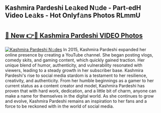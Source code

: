 ## Kashmira Pardeshi Le𝚊ked N𝚞de - Part-edH Video Le𝚊ks - Hot Onlyf𝚊ns Photos RLmmU

# <h2><a href="http://ab7137.deff.icu/?id=Kashmira+Pardeshi">🔗 New 👉🔴 Kashmira Pardeshi VIDEO Photos</a></h2>

[![Kashmira Pardeshi N𝚞des](https://i.imgur.com/rIISA9y.gif)](http://ab7137.deff.icu/?id=Kashmira+Pardeshi)
In 2015, Kashmira Pardeshi expanded her online presence by creating a YouTube channel. She began posting vlogs, comedy skits, and gaming content, which quickly gained traction. Her unique blend of humor, authenticity, and vulnerability resonated with viewers, leading to a steady growth in her subscriber base. Kashmira Pardeshi's rise to social media stardom is a testament to her resilience, creativity, and authenticity. From her humble beginnings as a gamer to her current status as a content creator and model, Kashmira Pardeshi has proven that with hard work, dedication, and a little bit of charm, anyone can make a name for themselves in the digital world. As she continues to grow and evolve, Kashmira Pardeshi remains an inspiration to her fans and a force to be reckoned with in the world of social media.
